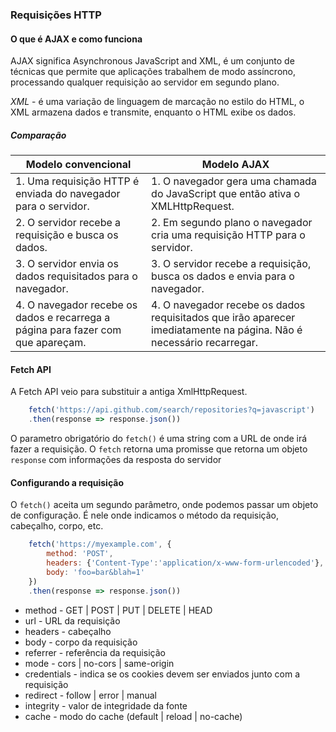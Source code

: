 ### Requisições HTTP

#### O que é AJAX e como funciona

AJAX significa Asynchronous JavaScript and XML, é um conjunto de técnicas que permite que aplicações trabalhem de modo assíncrono, processando qualquer requisição ao servidor em segundo plano.

*XML* -  é uma variação de linguagem de marcação no estilo do HTML, o XML armazena dados e transmite, enquanto o HTML exibe os dados.

##### Comparação
| Modelo convencional | Modelo AJAX |
------------------- | -----------
| 1. Uma requisição HTTP é enviada do navegador para o servidor. | 1. O navegador gera uma chamada do JavaScript que então ativa o XMLHttpRequest. |
| 2. O servidor recebe a requisição e busca os dados. | 2. Em segundo plano o navegador cria uma requisição HTTP para o servidor. |
| 3. O servidor envia os dados requisitados para o navegador. | 3. O servidor recebe a requisição, busca os dados e envia para o navegador. |
| 4. O navegador recebe os dados e recarrega a página para fazer com que apareçam. | 4. O navegador recebe os dados requisitados que irão aparecer imediatamente na página. Não é necessário recarregar. |


#### Fetch API
A Fetch API veio para substituir a antiga XmlHttpRequest.

~~~js 
    fetch('https://api.github.com/search/repositories?q=javascript')
    .then(response => response.json())
~~~

O parametro obrigatório do `fetch()` é uma string com a URL de onde irá fazer a requisição.
O `fetch` retorna uma promisse que retorna um objeto `response` com informações da resposta do servidor 

#### Configurando a requisição

O `fetch()` aceita um segundo parâmetro, onde podemos passar um objeto de configuração. É nele onde indicamos o método da requisição, cabeçalho, corpo, etc.

~~~js 
    fetch('https://myexample.com', {
        method: 'POST',
        headers: {'Content-Type':'application/x-www-form-urlencoded'}, 
        body: 'foo=bar&blah=1'
    })
    .then(response => response.json())
~~~
* method - GET | POST | PUT | DELETE | HEAD
* url - URL da requisição
* headers - cabeçalho
* body - corpo da requisição
* referrer - referência da requisição
* mode - cors | no-cors | same-origin
* credentials - indica se os cookies devem ser enviados junto com a requisição
* redirect - follow | error | manual
* integrity - valor de integridade da fonte
* cache - modo do cache (default | reload | no-cache)